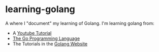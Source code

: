 # learning-golang

A where I "document" my learning of Golang.
I'm learning golang from:

- A [Youtube Tutorial](https://www.youtube.com/watch?v=GKbw__qM1Jw)
- [The Go Programming Language](https://www.gopl.io/)
- The Tutorials in the [Golang Website](https://golang.org/doc/tutorial/)